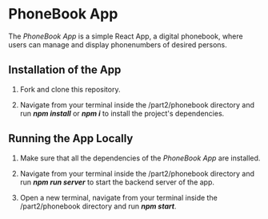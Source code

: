 # PhoneBook App

The *PhoneBook App* is a simple React App, a digital phonebook, where users can manage and display phonenumbers of desired persons.


## Installation of the App

1. Fork and clone this repository.

2. Navigate from your terminal inside the /part2/phonebook directory and run ***npm install*** or ***npm i*** to install the project's dependencies.


## Running the App Locally
1. Make sure that all the dependencies of the *PhoneBook App* are installed.

2. Navigate from your terminal inside the /part2/phonebook directory and run ***npm run server*** to start the backend server of the app.

3. Open a new terminal, navigate from your terminal inside the /part2/phonebook directory and run ***npm start***.